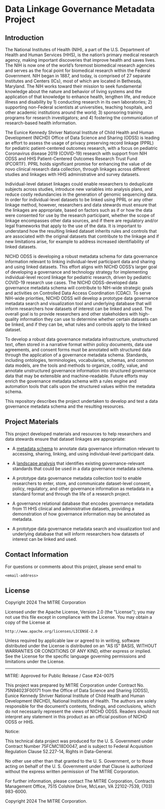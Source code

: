 # Data Linkage Governance Metadata Project

## Introduction

The National Institutes of Health (NIH), a part of the U.S. Department of Health and Human Services (HHS), is the nation’s primary medical research agency, making important discoveries that improve health and saves lives. The NIH is now one of the world’s foremost biomedical research agencies and serves as the focal point for biomedical research within the Federal Government. NIH began in 1887, and today, is comprised of 27 separate Institutes and Centers (ICs), most of which are located in Bethesda, Maryland. The NIH works toward their mission to seek fundamental knowledge about the nature and behavior of living systems and the application of that knowledge to enhance health, lengthen life, and reduce illness and disability by 1) conducting research in its own laboratories; 2) supporting non-Federal scientists at universities, teaching hospitals, and other academic institutions around the world; 3) sponsoring training programs for research investigators; and 4) fostering the communication of research-based health information.

The Eunice Kennedy Shriver National Institute of Child Health and Human Development (NICHD) Office of Data Science and Sharing (ODSS) is leading an effort to assess the usage of privacy preserving record linkage (PPRL) for pediatric patient-centered outcomes research, with a focus on pediatric Coronavirus disease 2019 (COVID-19) research with support from NIH ODSS and HHS Patient-Centered Outcomes Research Trust Fund (PCORTF). PPRL holds significant promise for enhancing the value of de novo clinical research data collection, through linkages across different studies and linkages with HHS administrative and survey datasets.

Individual-level dataset linkages could enable researchers to deduplicate subjects across studies, introduce new variables into analysis plans, and reduce costly redundancies in the generation of genomic sequencing data. In order for individual-level datasets to be linked using PPRL or any other linkage method, however, researchers and data stewards must ensure that the linkages are appropriate, based on factors such as if or how the data were consented for use by the research participant, whether the scope of linkage encompasses other data sources, and if there are regulatory and/or legal frameworks that apply to the use of the data. It is important to understand how the resulting linked dataset inherits rules and controls that are associated with the original datasets that contribute to the linkage and if new limitations arise, for example to address increased identifiability of linked datasets.

NICHD ODSS is developing a robust metadata schema for data governance information relevant to linking individual-level participant data and sharing and using linked datasets. This effort aligns with NICHD ODSS’s larger goal of developing a governance and technology strategy for implementing individual-level record linkage for pediatric research, driven by pediatric COVID-19 research use cases. The NICHD ODSS-developed data governance metadata schema will contribute to NIH-wide strategic goals and activities on Controlled Data Access Coordination (CDAC). To serve NIH-wide priorities, NICHD ODSS will develop a prototype data governance metadata search and visualization tool and underlying database that will inform researchers how datasets of interest can be linked and used. The overall goal is to provide researchers and other stakeholders with high-quality information they can use to determine whether certain datasets can be linked, and if they can be, what rules and controls apply to the linked dataset.

To develop a robust data governance metadata infrastructure, unstructured text, often stored in a narrative format within policy documents, data use agreements, and consent forms must be annotated with structured data through the application of a governance metadata schema. Standards, including ontologies, terminologies, vocabularies, schemas, and common data models, are the tools and methods to organize, codify, value, and annotate unstructured governance information into structured governance data that may be extensible and machine-readable. Future efforts may enrich the governance metadata schema with a rules engine and automation tools that calls upon the structured values within the metadata schema.

This repository describes the project undertaken to develop and test a data governance metadata schema and the resulting resources. 

## Project Materials

This project developed materials and resources to help researchers and data stewards ensure that dataset linkages are appropriate:

* A [metadata schema](MetadataSchema) to annotate data governance information relevant to accessing, sharing, linking, and using individual-level participant data.

* A [landscape analysis](LandscapeAnalysis.md) that identifies existing governance-relevant standards that could be used in a data governance metadata schema.

* A prototype data governance metadata collection tool to enable researchers to enter, store, and communicate dataset-level consent, policy, regulatory, and other governance information as metadata in a standard format and through the life of a research project.

* A governance relational database that encodes governance metadata from 11 HHS clinical and administrative datasets, providing a demonstration of how governance information may be annotated as metadata.

* A prototype data governance metadata search and visualization tool and underlying database that will inform researchers how datasets of interest can be linked and used.

## Contact Information

For questions or comments about this project, please send email to

    <email-address>

## License

Copyright 2024 The MITRE Corporation

Licensed under the Apache License, Version 2.0 (the "License");
you may not use this file except in compliance with the License.
You may obtain a copy of the License at

    http://www.apache.org/licenses/LICENSE-2.0

Unless required by applicable law or agreed to in writing, software
distributed under the License is distributed on an "AS IS" BASIS,
WITHOUT WARRANTIES OR CONDITIONS OF ANY KIND, either express or implied.
See the License for the specific language governing permissions and
limitations under the License.

----

MITRE: Approved for Public Release / Case #24-0075

This project was prepared by MITRE Corporation under Contract No. 75N94023F00171 from the Office of Data Science and Sharing (ODSS), Eunice Kennedy Shriver National Institute of Child Health and Human Development (NICHD), National Institutes of Health. The authors are solely responsible for the document’s contents, findings, and conclusions, which do not necessarily represent the views of NICHD ODSS. Readers should not interpret any statement in this product as an official position of NICHD ODSS or HHS.

Notice:

This technical data project was produced for the U. S. Government under Contract Number 75FCMC18D0047, and is subject to Federal Acquisition Regulation Clause 52.227-14, Rights in Data-General.

No other use other than that granted to the U. S. Government, or to those acting on behalf of the U. S. Government under that Clause is authorized without the express written permission of The MITRE Corporation.

For further information, please contact The MITRE Corporation, Contracts Management Office, 7515 Colshire Drive, McLean, VA  22102-7539, (703) 983-6000.

Copyright 2024 The MITRE Corporation.

